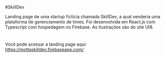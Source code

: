 #SkillDev 

Landing page de uma startup fictícia chamada SkillDev, a qual venderia uma plataforma de gerenciamento de times. Foi desenvolvida em React.js com Typescript com hospedagem no Firebase. As ilustrações são do site UI8.
# 
Você pode acessar a landing page aqui: https://mottaskilldev.firebaseapp.com/
